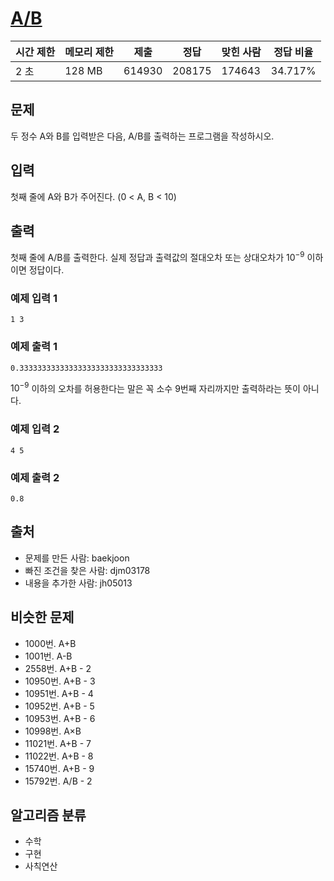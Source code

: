 # [A/B](https://www.acmicpc.net/problem/1008)

| 시간 제한 |	메모리 제한 |	제출 |	정답 |	맞힌 사람 |	정답 비율 |
|--|--|--|--|--|--|
| 2 초 |	128 MB |	614930 |	208175 |	174643 |	34.717% |

## 문제

두 정수 A와 B를 입력받은 다음, A/B를 출력하는 프로그램을 작성하시오.

## 입력

첫째 줄에 A와 B가 주어진다. (0 < A, B < 10)

## 출력

첫째 줄에 A/B를 출력한다. 실제 정답과 출력값의 절대오차 또는 상대오차가 ${10}^{-9}$ 이하이면 정답이다.

### 예제 입력 1 

```
1 3
```

### 예제 출력 1 

```
0.33333333333333333333333333333333
```

${10}^{-9}$ 이하의 오차를 허용한다는 말은 꼭 소수 9번째 자리까지만 출력하라는 뜻이 아니다.

### 예제 입력 2 

```
4 5
```

### 예제 출력 2 

```
0.8
```

## 출처

- 문제를 만든 사람: baekjoon
- 빠진 조건을 찾은 사람: djm03178
- 내용을 추가한 사람: jh05013

## 비슷한 문제

- 1000번. A+B
- 1001번. A-B
- 2558번. A+B - 2
- 10950번. A+B - 3
- 10951번. A+B - 4
- 10952번. A+B - 5
- 10953번. A+B - 6
- 10998번. A×B
- 11021번. A+B - 7
- 11022번. A+B - 8
- 15740번. A+B - 9
- 15792번. A/B - 2

## 알고리즘 분류

- 수학
- 구현
- 사칙연산